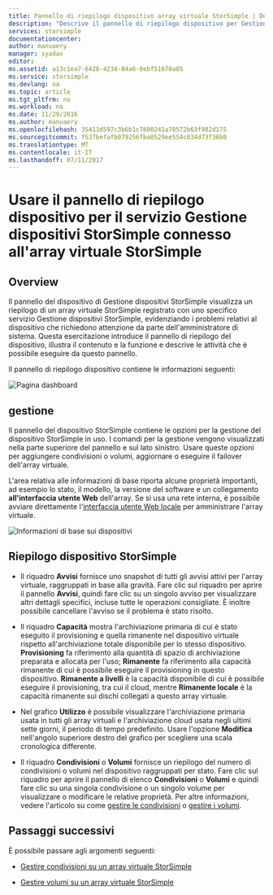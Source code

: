 ```yaml
---
title: Pannello di riepilogo dispositivo array virtuale StorSimple | Documentazione Microsoft
description: "Descrive il pannello di riepilogo dispositivo per Gestione dispositivi StorSimple e illustra come usarlo per monitorare l'integrità dell'array virtuale StorSimple."
services: storsimple
documentationcenter: 
author: manuaery
manager: syadav
editor: 
ms.assetid: a13c1ea7-6428-4234-84a6-0ebf51670a85
ms.service: storsimple
ms.devlang: na
ms.topic: article
ms.tgt_pltfrm: na
ms.workload: na
ms.date: 11/29/2016
ms.author: manuaery
ms.openlocfilehash: 35413d597c3b6b1c7600241a78572b63f982d175
ms.sourcegitcommit: f537befafb079256fba0529ee554c034d73f36b0
ms.translationtype: MT
ms.contentlocale: it-IT
ms.lasthandoff: 07/11/2017
---
```

# <a name="use-the-device-summary-blade-for-storsimple-device-manager-connected-to-storsimple-virtual-array"></a>Usare il pannello di riepilogo dispositivo per il servizio Gestione dispositivi StorSimple connesso all'array virtuale StorSimple

## <a name="overview"></a>Overview

Il pannello del dispositivo di Gestione dispositivi StorSimple visualizza un riepilogo di un array virtuale StorSimple registrato con uno specifico servizio Gestione dispositivi StorSimple, evidenziando i problemi relativi al dispositivo che richiedono attenzione da parte dell'amministratore di sistema. Questa esercitazione introduce il pannello di riepilogo del dispositivo, illustra il contenuto e la funzione e descrive le attività che è possibile eseguire da questo pannello.

Il pannello di riepilogo dispositivo contiene le informazioni seguenti:

![Pagina dashboard](./media/storsimple-virtual-array-device-summary/device-blade.png)



## <a name="management"></a>gestione

Il pannello del dispositivo StorSimple contiene le opzioni per la gestione del dispositivo StorSimple in uso. I comandi per la gestione vengono visualizzati nella parte superiore del pannello e sul lato sinistro. Usare queste opzioni per aggiungere condivisioni o volumi, aggiornare o eseguire il failover dell'array virtuale.

L'area relativa alle informazioni di base riporta alcune proprietà importanti, ad esempio lo stato, il modello, la versione del software e un collegamento **all'interfaccia utente Web** dell'array. Se si usa una rete interna, è possibile avviare direttamente l'[interfaccia utente Web locale](storsimple-ova-web-ui-admin.md) per amministrare l'array virtuale.

![Informazioni di base sui dispositivi](./media/storsimple-virtual-array-device-summary/device-essentials.png)

## <a name="storsimple-device-summary"></a>Riepilogo dispositivo StorSimple

* Il riquadro **Avvisi** fornisce uno snapshot di tutti gli avvisi attivi per l'array virtuale, raggruppati in base alla gravità. Fare clic sul riquadro per aprire il pannello **Avvisi**, quindi fare clic su un singolo avviso per visualizzare altri dettagli specifici, incluse tutte le operazioni consigliate. È inoltre possibile cancellare l'avviso se il problema è stato risolto.

* Il riquadro **Capacità** mostra l'archiviazione primaria di cui è stato eseguito il provisioning e quella rimanente nel dispositivo virtuale rispetto all'archiviazione totale disponibile per lo stesso dispositivo. **Provisioning** fa riferimento alla quantità di spazio di archiviazione preparata e allocata per l'uso; **Rimanente** fa riferimento alla capacità rimanente di cui è possibile eseguire il provisioning in questo dispositivo. **Rimanente a livelli** è la capacità disponibile di cui è possibile eseguire il provisioning, tra cui il cloud, mentre **Rimanente locale** è la capacità rimanente sui dischi collegati a questo array virtuale.

* Nel grafico **Utilizzo** è possibile visualizzare l'archiviazione primaria usata in tutti gli array virtuali e l'archiviazione cloud usata negli ultimi sette giorni, il periodo di tempo predefinito. Usare l'opzione **Modifica** nell'angolo superiore destro del grafico per scegliere una scala cronologica differente.

* Il riquadro **Condivisioni** o **Volumi** fornisce un riepilogo del numero di condivisioni o volumi nel dispositivo raggruppati per stato. Fare clic sul riquadro per aprire il pannello di elenco **Condivisioni** o **Volumi** e quindi fare clic su una singola condivisione o un singolo volume per visualizzare o modificare le relative proprietà. Per altre informazioni, vedere l'articolo su come [gestire le condivisioni](storsimple-virtual-array-manage-shares.md) o [gestire i volumi](storsimple-virtual-array-manage-volumes.md).

## <a name="next-steps"></a>Passaggi successivi
È possibile passare agli argomenti seguenti:
- [Gestire condivisioni su un array virtuale StorSimple](storsimple-virtual-array-manage-shares.md)
    
- [Gestire volumi su un array virtuale StorSimple](storsimple-virtual-array-manage-volumes.md)

